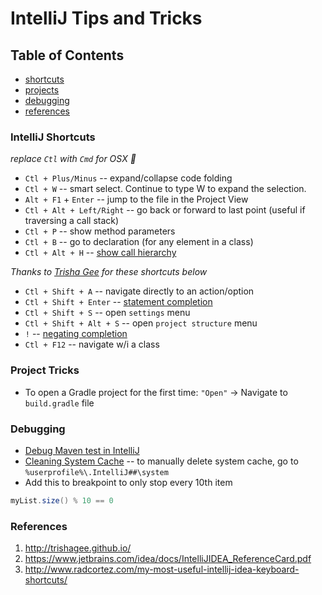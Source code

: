 IntelliJ Tips and Tricks
========================

## Table of Contents
* [shortcuts](#intellij-shortcuts)
* [projects](#project-tricks)
* [debugging](#debugging)
* [references](#references)


### IntelliJ Shortcuts

_replace `Ctl` with `Cmd` for OSX :apple:_

+ `Ctl + Plus/Minus` -- expand/collapse code folding
+ `Ctl + W` -- smart select. Continue to type W to expand the selection.
+ `Alt + F1` + `Enter` -- jump to the file in the Project View
+ `Ctl + Alt + Left/Right` -- go back or forward to last point (useful if traversing a call stack)
+ `Ctl + P` -- show method parameters
+ `Ctl + B` -- go to declaration (for any element in a class)
+ `Ctl + Alt + H` -- [show call hierarchy](https://www.jetbrains.com/idea/help/building-call-hierarchy.html)
 
_Thanks to [Trisha Gee](http://trishagee.github.io/post/stuff_i_learnt_about_intellij/) for these shortcuts below_

+ `Ctl + Shift + A` -- navigate directly to an action/option
+ `Ctl + Shift + Enter` -- [statement completion](https://confluence.jetbrains.com/display/IntelliJIDEA/Code+Completion#CodeCompletion-4.Statementcompletion)
+ `Ctl + Shift + S` -- open `settings` menu
+ `Ctl + Shift + Alt + S` -- open `project structure` menu
+ `!` -- [negating completion](https://confluence.jetbrains.com/display/IntelliJIDEA/Code+Completion#CodeCompletion-5.Negatingcompletion)
+ `Ctl + F12` -- navigate w/i a class

### Project Tricks
+ To open a Gradle project for the first time: `"Open"` -> Navigate to `build.gradle` file

### Debugging
+ [Debug Maven test in IntelliJ](http://stackoverflow.com/questions/6573289/intellij-idea-debugger-skips-breakpoints-when-debugging-maven-tests)
+ [Cleaning System Cache](https://www.jetbrains.com/idea/help/cleaning-system-cache.html) -- to manually delete system cache, go to `%userprofile%\.IntelliJ##\system`
+ Add this to breakpoint to only stop every 10th item

```java
myList.size() % 10 == 0
```

### References
1. http://trishagee.github.io/
2. https://www.jetbrains.com/idea/docs/IntelliJIDEA_ReferenceCard.pdf
3. http://www.radcortez.com/my-most-useful-intellij-idea-keyboard-shortcuts/
